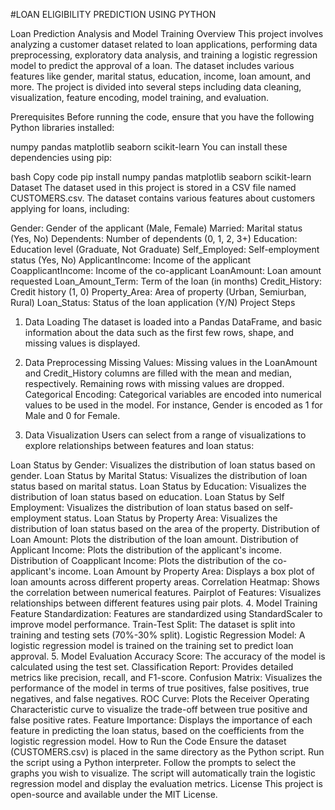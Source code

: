#LOAN ELIGIBILITY PREDICTION USING PYTHON 

Loan Prediction Analysis and Model Training
Overview
This project involves analyzing a customer dataset related to loan applications, performing data preprocessing, exploratory data analysis, and training a logistic regression model to predict the approval of a loan. The dataset includes various features like gender, marital status, education, income, loan amount, and more. The project is divided into several steps including data cleaning, visualization, feature encoding, model training, and evaluation.

Prerequisites
Before running the code, ensure that you have the following Python libraries installed:

numpy
pandas
matplotlib
seaborn
scikit-learn
You can install these dependencies using pip:

bash
Copy code
pip install numpy pandas matplotlib seaborn scikit-learn
Dataset
The dataset used in this project is stored in a CSV file named CUSTOMERS.csv. The dataset contains various features about customers applying for loans, including:

Gender: Gender of the applicant (Male, Female)
Married: Marital status (Yes, No)
Dependents: Number of dependents (0, 1, 2, 3+)
Education: Education level (Graduate, Not Graduate)
Self_Employed: Self-employment status (Yes, No)
ApplicantIncome: Income of the applicant
CoapplicantIncome: Income of the co-applicant
LoanAmount: Loan amount requested
Loan_Amount_Term: Term of the loan (in months)
Credit_History: Credit history (1, 0)
Property_Area: Area of property (Urban, Semiurban, Rural)
Loan_Status: Status of the loan application (Y/N)
Project Steps
1. Data Loading
The dataset is loaded into a Pandas DataFrame, and basic information about the data such as the first few rows, shape, and missing values is displayed.

2. Data Preprocessing
Missing Values: Missing values in the LoanAmount and Credit_History columns are filled with the mean and median, respectively. Remaining rows with missing values are dropped.
Categorical Encoding: Categorical variables are encoded into numerical values to be used in the model. For instance, Gender is encoded as 1 for Male and 0 for Female.
3. Data Visualization
Users can select from a range of visualizations to explore relationships between features and loan status:

Loan Status by Gender: Visualizes the distribution of loan status based on gender.
Loan Status by Marital Status: Visualizes the distribution of loan status based on marital status.
Loan Status by Education: Visualizes the distribution of loan status based on education.
Loan Status by Self Employment: Visualizes the distribution of loan status based on self-employment status.
Loan Status by Property Area: Visualizes the distribution of loan status based on the area of the property.
Distribution of Loan Amount: Plots the distribution of the loan amount.
Distribution of Applicant Income: Plots the distribution of the applicant's income.
Distribution of Coapplicant Income: Plots the distribution of the co-applicant's income.
Loan Amount by Property Area: Displays a box plot of loan amounts across different property areas.
Correlation Heatmap: Shows the correlation between numerical features.
Pairplot of Features: Visualizes relationships between different features using pair plots.
4. Model Training
Feature Standardization: Features are standardized using StandardScaler to improve model performance.
Train-Test Split: The dataset is split into training and testing sets (70%-30% split).
Logistic Regression Model: A logistic regression model is trained on the training set to predict loan approval.
5. Model Evaluation
Accuracy Score: The accuracy of the model is calculated using the test set.
Classification Report: Provides detailed metrics like precision, recall, and F1-score.
Confusion Matrix: Visualizes the performance of the model in terms of true positives, false positives, true negatives, and false negatives.
ROC Curve: Plots the Receiver Operating Characteristic curve to visualize the trade-off between true positive and false positive rates.
Feature Importance: Displays the importance of each feature in predicting the loan status, based on the coefficients from the logistic regression model.
How to Run the Code
Ensure the dataset (CUSTOMERS.csv) is placed in the same directory as the Python script.
Run the script using a Python interpreter.
Follow the prompts to select the graphs you wish to visualize.
The script will automatically train the logistic regression model and display the evaluation metrics.
License
This project is open-source and available under the MIT License.
